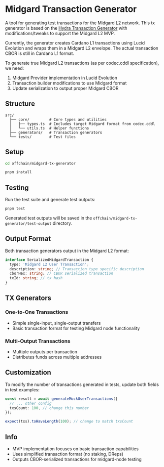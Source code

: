# Midgard Transaction Generator

A tool for generating test transactions for the Midgard L2 network. This tx generator is based on the [Hydra Transaction Generator](https://github.com/Anastasia-Labs/hydra-deployment-poc) with modifications/tweaks to support the Midgard L2 MVP.

Currently, the generator creates Cardano L1 transactions using Lucid Evolution and wraps them in a Midgard L2 envelope. The actual transaction CBOR is still in Cardano L1 format.

To generate true Midgard L2 transactions (as per codec.cddl specification), we need:

1. Midgard Provider implementation in Lucid Evolution
2. Transaction builder modifications to use Midgard format
3. Update serialization to output proper Midgard CBOR

## Structure

```
src/
  ├── core/         # Core types and utilities
  │   ├── types.ts  # Includes target Midgard format from codec.cddl
  │   └── utils.ts  # Helper functions
  ├── generators/   # Transaction generators
  └── tests/        # Test files
```

## Setup

```bash
cd offchain/midgard-tx-generator
```

```bash
pnpm install
```

## Testing

Run the test suite and generate test outputs:

```bash
pnpm test
```

Generated test outputs will be saved in the `offchain/midgard-tx-generator/test-output` directory.

## Output Format

Both transaction generators output in the Midgard L2 format:

```typescript
interface SerializedMidgardTransaction {
  type: 'Midgard L2 User Transaction';
  description: string; // Transaction type specific description
  cborHex: string; // CBOR serialized transaction
  txId: string; // tx hash
}
```

## TX Generators

### One-to-One Transactions

- Simple single-input, single-output transfers
- Basic transaction format for testing Midgard node functionality

### Multi-Output Transactions

- Multiple outputs per transaction
- Distributes funds across multiple addresses

## Customization

To modify the number of transactions generated in tests, update both fields in test examples:

```typescript
const result = await generateMockUserTransactions({
  // ... other config
  txsCount: 100, // change this number
});

expect(txs).toHaveLength(100); // change to match txsCount
```

## Info

- MVP implementation focuses on basic transaction capabilities
- Uses simplified transaction format (no staking, DReps)
- Outputs CBOR-serialized transactions for midgard-node testing
